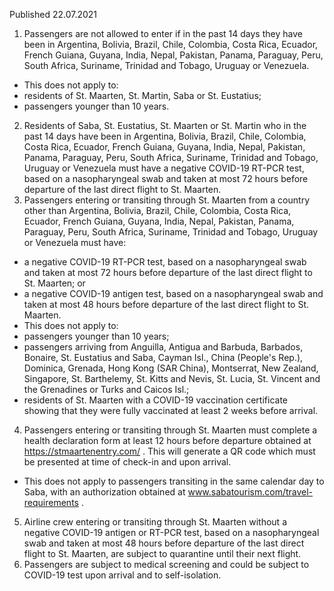 Published 22.07.2021
1. Passengers are not allowed to enter if in the past 14 days they have been in Argentina, Bolivia, Brazil, Chile, Colombia, Costa Rica, Ecuador, French Guiana, Guyana, India, Nepal, Pakistan, Panama, Paraguay, Peru, South Africa, Suriname, Trinidad and Tobago, Uruguay or Venezuela.
- This does not apply to:
- residents of St. Maarten, St. Martin, Saba or St. Eustatius;
- passengers younger than 10 years.
2. Residents of Saba, St. Eustatius, St. Maarten or St. Martin who in the past 14 days have been in Argentina, Bolivia, Brazil, Chile, Colombia, Costa Rica, Ecuador, French Guiana, Guyana, India, Nepal, Pakistan, Panama, Paraguay, Peru, South Africa, Suriname, Trinidad and Tobago, Uruguay or Venezuela must have a negative COVID-19 RT-PCR test, based on a nasopharyngeal swab and taken at most 72 hours before departure of the last direct flight to St. Maarten.
3. Passengers entering or transiting through St. Maarten from a country other than Argentina, Bolivia, Brazil, Chile, Colombia, Costa Rica, Ecuador, French Guiana, Guyana, India, Nepal, Pakistan, Panama, Paraguay, Peru, South Africa, Suriname, Trinidad and Tobago, Uruguay or Venezuela must have:
- a negative COVID-19 RT-PCR test, based on a nasopharyngeal swab and taken at most 72 hours before departure of the last direct flight to St. Maarten; or
- a negative COVID-19 antigen test, based on a nasopharyngeal swab and taken at most 48 hours before departure of the last direct flight to St. Maarten.
- This does not apply to:
- passengers younger than 10 years;
- passengers arriving from Anguilla, Antigua and Barbuda, Barbados, Bonaire, St. Eustatius and Saba, Cayman Isl., China (People's Rep.), Dominica, Grenada, Hong Kong (SAR China), Montserrat, New Zealand, Singapore, St. Barthelemy, St. Kitts and Nevis, St. Lucia, St. Vincent and the Grenadines or Turks and Caicos Isl.;
- residents of St. Maarten with a COVID-19 vaccination certificate showing that they were fully vaccinated at least 2 weeks before arrival.
4. Passengers entering or transiting through St. Maarten must complete a health declaration form at least 12 hours before departure obtained at <a href="https://stmaartenentry.com/">https://stmaartenentry.com/</a> . This will generate a QR code which must be presented at time of check-in and upon arrival.
- This does not apply to passengers transiting in the same calendar day to Saba, with an authorization obtained at <a href="http://www.sabatourism.com/travel-requirements">www.sabatourism.com/travel-requirements</a> .
5. Airline crew entering or transiting through St. Maarten without a negative COVID-19 antigen or RT-PCR test, based on a nasopharyngeal swab and taken at most 48 hours before departure of the last direct flight to St. Maarten, are subject to quarantine until their next flight.
6. Passengers are subject to medical screening and could be subject to COVID-19 test upon arrival and to self-isolation.

